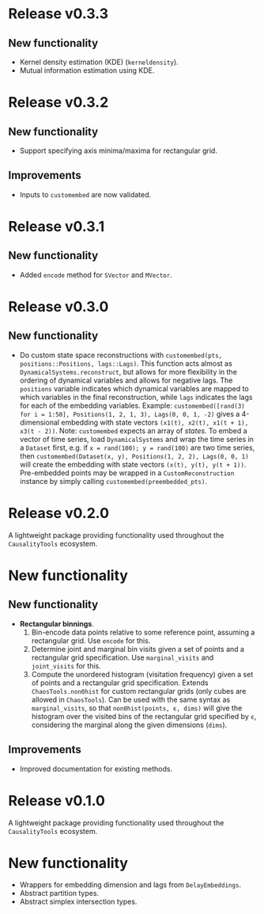 # Release v0.3.3

## New functionality 
- Kernel density estimation (KDE) (`kerneldensity`).
- Mutual information estimation using KDE.


# Release v0.3.2

## New functionality 
- Support specifying axis minima/maxima for rectangular grid.

## Improvements
- Inputs to `customembed` are now validated.


# Release v0.3.1

## New functionality 
- Added `encode` method for `SVector` and `MVector`. 

# Release v0.3.0

## New functionality

- Do custom state space reconstructions with `customembed(pts, positions::Positions, lags::Lags)`. This function acts almost as `DynamicalSystems.reconstruct`, but allows for more flexibility in the ordering of dynamical variables and allows for negative lags. The `positions` variable indicates which dynamical variables are mapped to which variables in the final reconstruction, while `lags` indicates the lags for each of the embedding variables. Example: `customembed([rand(3) for i = 1:50], Positions(1, 2, 1, 3), Lags(0, 0, 1, -2)` gives a 4-dimensional embedding with state vectors `(x1(t), x2(t), x1(t + 1), x3(t - 2))`. Note: `customembed` expects an array of *states*. To embed a vector of time series, load `DynamicalSystems` and wrap the time series in a `Dataset` first, e.g. if `x = rand(100); y = rand(100)` are two time series, then `customembed(Dataset(x, y), Positions(1, 2, 2), Lags(0, 0, 1)` will create the embedding with state vectors `(x(t), y(t), y(t + 1))`. Pre-embedded points may be wrapped in a `CustomReconstruction` instance by simply calling `customembed(preembedded_pts)`.

# Release v0.2.0

A lightweight package providing functionality used throughout the `CausalityTools` ecosystem. 

# New functionality

## New functionality
- **Rectangular binnings**. 
    1. Bin-encode data points relative to some reference point, assuming a rectangular grid. Use `encode` for this.
    2. Determine joint and marginal bin visits given a set of points and a rectangular grid specification. Use `marginal_visits` and `joint_visits` for this.
    3. Compute the unordered histogram (visitation frequency) given a set of points and a rectangular grid specification. Extends `ChaosTools.non0hist` for custom rectangular grids (only cubes are allowed in `ChaosTools`). Can be used with the same  syntax as `marginal_visits`, 
    so that `non0hist(points, ϵ, dims)` will give the histogram over the visited bins of the rectangular grid specified by `ϵ`, considering the marginal
    along the given dimensions (`dims`).  

## Improvements
- Improved documentation for existing methods.

# Release v0.1.0

A lightweight package providing functionality used throughout the `CausalityTools` ecosystem. 

# New functionality
- Wrappers for embedding dimension and lags from `DelayEmbeddings`.
- Abstract partition types. 
- Abstract simplex intersection types. 